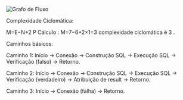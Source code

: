 ![Grafo de Fluxo](https://github.com/user-attachments/assets/e2a1a1e4-9345-424a-91f5-0748d80156cc)

Complexidade Ciclomática:

M=E−N+2 P
Cálculo :
M=7−6+2×1=3
complexidade ciclomática é 3 .

Caminhos básicos:

Caminho 1: Início -> Conexão -> Construção SQL -> Execução SQL -> Verificação (falso) -> Retorno.

Caminho 2: Início -> Conexão -> Construção SQL -> Execução SQL -> Verificação (verdadeiro) -> Atribuição de result -> Retorno.

Caminho 3: Início -> Conexão (falha) -> Retorno.
